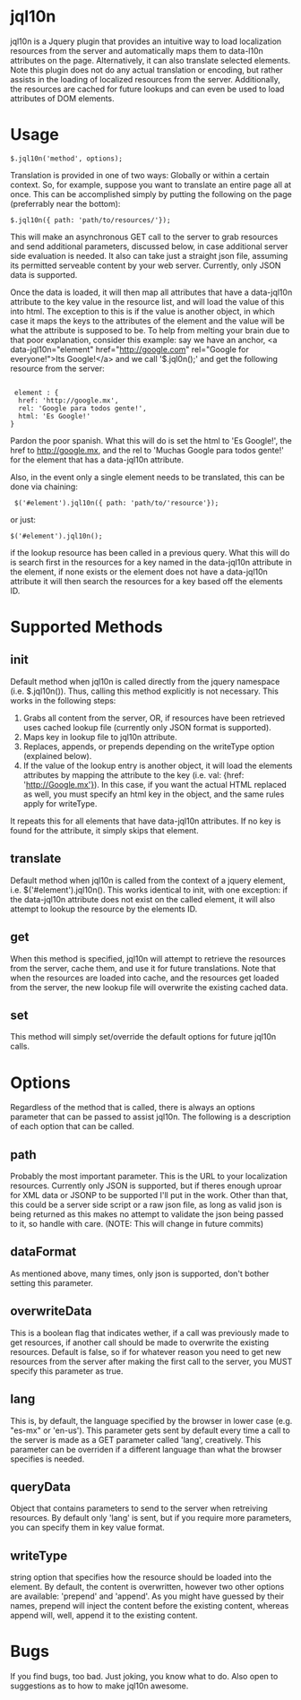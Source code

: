 jql10n 
=====

jql10n is a Jquery plugin that provides an intuitive way to load localization resources from the server and automatically maps them to data-l10n attributes on the page. Alternatively, it can also translate selected elements.  Note this plugin does not do any actual translation or encoding, but rather assists in the loading of localized resources from the server.  Additionally, the resources are cached for future lookups and can even be used to load attributes of DOM elements.

Usage
=====

<code>$.jql10n('method', options);</code>

Translation is provided in one of two ways:  Globally or within a certain context.  So, for example, suppose you want to translate an entire page all at once.  This can be accomplished simply by putting the following on the page (preferrably near the bottom):

<code>$.jql10n({ path: 'path/to/resources/'});</code>


This will make an asynchronous GET call to the server to grab resources and send additional parameters, discussed below, in case additional server side evaluation is needed.  It also can take just a straight json file, assuming its permitted serveable content by your web server.  Currently, only JSON data is supported.

Once the data is loaded, it will then map all attributes that have a data-jql10n attribute to the key value in the resource list, and will load the value of this into html.  The exception to this is if the value is another object, in which case it maps the keys to the attributes of the element and the value will be what the attribute is supposed to be.  To help from melting your brain due to that poor explanation, consider this example: say we have an anchor, \<a data-jql10n="element" href="http://google.com" rel="Google for everyone!">Its Google!\</a> and we call '$.jql0n();' and get the following resource from the server:

<code>
 element : { 
  href: 'http://google.mx',
  rel: 'Google para todos gente!',
  html: 'Es Google!'
}
</code>

Pardon the poor spanish.  What this will do is set the html to 'Es Google!', the href to http://google.mx, and the rel to 'Muchas Google para todos gente!' for the element that has a data-jql10n attribute.  

Also, in the event only a single element needs to be translated, this can be done via chaining:


<code> $('#element').jql10n({ path: 'path/to/'resource'});</code>

or just:

<code>$('#element').jql10n();</code>

if the lookup resource has been called in a previous query.  What this will do is search first in the resources for a key named in the data-jql10n attribute in the element, if none exists or the element does not have a data-jql10n attribute it will then search the resources for a key based off the elements ID.  

Supported Methods
=================

init
----

Default method when jql10n is called directly from the jquery namespace (i.e. $.jql10n()). Thus, calling this method explicitly is not necessary.  This works in the following steps:

1.  Grabs all content from the server, OR, if resources have been retrieved uses cached lookup file (currently only JSON format is supported).
2.  Maps key in lookup file to jql10n attribute.
3.  Replaces, appends, or prepends depending on the writeType option (explained below). 
4.  If the value of the lookup entry is another object, it will load the elements attributes by mapping the attribute to the key (i.e. val: {href: 'http://Google.mx'}).  In this case, if you want the actual HTML replaced as well, you must specify an html key in the object, and the same rules apply for writeType.

It repeats this for all elements that have data-jql10n attributes.  If no key is found for the attribute, it simply skips that element.

translate
---------

Default method when jql10n is called from the context of a jquery element, i.e. $('#element').jql10n().  This works identical to init, with one exception: if the data-jql10n attribute does not exist on the called element, it will also attempt to lookup the resource by the elements ID.

get
---

When this method is specified, jql10n will attempt to retrieve the resources from the server, cache them, and use it for future translations.  Note that when the resources are loaded into cache, and the resources get loaded from the server, the new lookup file will overwrite the existing cached data.

set
---

This method will simply set/override the default options for future jql10n calls. 

Options
=======

Regardless of the method that is called, there is always an options parameter that can be passed to assist jql10n.  The following is a description of each option that can be called.

path
----

Probably the most important parameter.  This is the URL to your localization resources. Currently only JSON is supported, but if theres enough uproar for XML data or JSONP to be supported I'll put in the work.  Other than that, this could be a server side script or a raw json file, as long as valid json is being returned as this makes no attempt to validate the json being passed to it, so handle with care.  (NOTE: This will change in future commits)

dataFormat
----------

As mentioned above, many times, only json is supported, don't bother setting this parameter.

overwriteData
-------------

This is a boolean flag that indicates wether, if a call was previously made to get resources, if another call should be made to overwrite the existing resources.  Default is false, so if for whatever reason you need to get new resources from the server after making the first call to the server, you MUST specify this parameter as true.

lang
----

This is, by default, the language specified by the browser in lower case (e.g. "es-mx" or 'en-us').  This parameter gets sent by default every time a call to the server is made as a GET parameter called 'lang', creatively.  This parameter can be overriden if a different language than what the browser specifies is needed.

queryData
---------

Object that contains parameters to send to the server when retreiving resources.  By default only 'lang' is sent, but if you require more parameters, you can specify them in key value format.

writeType
---------

string option that specifies how the resource should be loaded into the element.  By default, the content is overwritten, however two other options are available: 'prepend' and 'append'.  As you might have guessed by their names, prepend will inject the content before the existing content, whereas append will, well, append it to the existing content. 

Bugs
====

If you find bugs, too bad.  Just joking, you know what to do.  Also open to suggestions as to how to make jql10n awesome.




